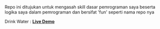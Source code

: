 Repo ini ditujukan untuk mengasah skill dasar pemrograman saya
beserta logika saya dalam pemrograman
dan bersifat 'fun' seperti nama repo nya

Drink Water : <a href="https://man4ct.github.io/funproject/drink-water/"><b>Live Demo</b></a>
